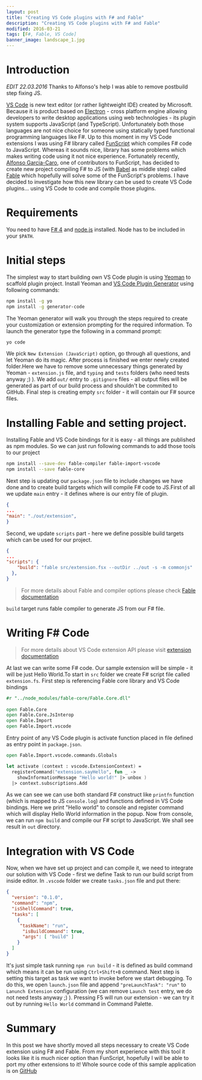 ```yaml
---
layout: post
title: "Creating VS Code plugins with F# and Fable"
description: "Creating VS Code plugins with F# and Fable"
modified: 2016-03-21
tags: [F#, Fable, VS Code]
banner_image: landscape_1.jpg
---
```


# Introduction

*EDIT 22.03.2016* Thanks to Alfonso's help I was able to remove postbuild step fixing JS.

[VS Code](https://code.visualstudio.com/) is new text editor (or rather lightweight IDE) created by Microsoft. Because it is product based on [Electron](http://electron.atom.io/) - cross platform engine allowing developers to write desktop applications using web technologies - its plugin system supports JavaScript (and TypeScript). Unfortunately both those languages are not nice choice for someone using statically typed functional programming languages like F#. Up to this moment in my VS Code extensions I was using F# library called [FunScript](http://funscript.info/) which compiles F# code to JavaScript. Whereas it sounds nice, library has some problems which makes writing code using it not nice experience. Fortunately recently, [Alfonso Garcia-Caro](https://twitter.com/alfonsogcnunez), one of contributors to FunScript, has decided to create new project compiling F# to JS (with [Babel](https://babeljs.io/) as middle step) called [Fable](http://fable.io) which hopefully will solve some of the FunScript's problems. I have decided to investigate how this new library can be used to create VS Code plugins... using VS Code to code and compile those plugins.

<!--more-->

# Requirements

You need to have [F# 4](http://fsharp.org/) and [node.js](https://nodejs.org/en/) installed. Node has to be included in your `$PATH`. 

# Initial steps

The simplest way to start building own VS Code plugin is using [Yeoman](http://yeoman.io/) to scaffold plugin project. Install Yeoman and [VS Code Plugin Generator](https://code.visualstudio.com/docs/tools/yocode) using following commands:


~~~ bash
npm install -g yo
npm install -g generator-code
~~~ 


The Yeoman generator will walk you through the steps required to create your customization or extension prompting for the required information. To launch the generator type the following in a command prompt:

``` bash
yo code
```

We pick `New Extension (JavaScript)` option, go through all questions, and let Yeoman do its magic. After process is finished we enter newly created folder.Here we have to remove some unnecessary things generated by Yeoman - `extension.js` file, and `typing` and `tests` folders (who need tests anyway ;) ). We add `out/` entry to `.gitignore` files - all output files will be generated as part of our build process and shouldn't be commited to GitHub. Final step is creating empty `src` folder - it will contain our F# source files.

# Installing Fable and setting project.

Installing Fable and VS Code bindings for it is easy - all things are published as npm modules. So we can just run following commands to add those tools to our project


``` bash
npm install --save-dev fable-compiler fable-import-vscode
npm install --save fable-core
```

Next step is updating our `package.json` file to include changes we have done and to create build targets which will compile F# code to JS.First of all we update `main` entry - it defines where is our entry file of plugin.

``` json
{
...  
"main": "./out/extension",
}
```

Second, we update `scripts` part - here we define possible build targets which can be used for our project.

``` json
{
...
"scripts": {
    "build": "fable src/extension.fsx --outDir ../out -s -m commonjs"
  },
}
```

> For more details about Fable and compiler options please check [Fable documentation](http://fable.io/docs/compiling.html)

`build` target runs fable compiler to generate JS from our F# file. 


# Writing F# Code

> For more details about VS Code extension API please visit [extension documentation](https://code.visualstudio.com/docs/extensions/overview)

At last we can write some F# code. Our sample extension will be simple - it will be just Hello World.To start in `src` folder we create F# script file called `extension.fs`. First step is referencing Fable core library and VS Code bindings

``` fsharp
#r "../node_modules/fable-core/Fable.Core.dll"
 
open Fable.Core
open Fable.Core.JsInterop
open Fable.Import
open Fable.Import.vscode
``` 

Entry point of any VS Code plugin is activate function placed in file defined as entry point in `package.json`. 

``` fsharp
open Fable.Import.vscode.commands.Globals

let activate (context : vscode.ExtensionContext) = 
  registerCommand("extension.sayHello", fun _ ->
    showInformationMessage "Hello world!" |> unbox )
  |> context.subscriptions.Add    
```

As we can see we can use both standard F# construct like `printfn` function (which is mapped to JS `console.log`) and functions defined in VS Code bindings. Here we print "Hello world" to console and register command which will display Hello World information in the popup. Now from console, we can run `npm build` and compile our F# script to JavaScript. We shall see result in `out` directory.

# Integration with VS Code

Now, when we have set up project and can compile it, we need to integrate our solution with VS Code - first we define Task to run our build script from inside editor.
In `.vscode` folder we create `tasks.json` file and put there:

``` json
{
  "version": "0.1.0",
  "command": "npm",
  "isShellCommand": true,
  "tasks": [
    {
     "taskName": "run",
      "isBuildCommand": true,
      "args": [ "build" ]
    }
  ]
}
``` 

It's just simple task running `npm run build` - it is defined as build command which means it can be run using `Ctrl+Shift+B` command. Next step is setting this target as task we want to invoke before we start debugging. To do this, we open `launch.json` file and append `"preLaunchTask": "run"` to `Lanunch Extension` configuration (we can remove `Launch test` entry, we do not need tests anyway ;) ). Pressing F5 will run our extension - we can try it out by running `Hello World` command in Command Palette.

# Summary

In this post we have shortly moved all steps necessary to create VS Code extension using F# and Fable. From my short experience with this tool it looks like it is much nicer option than FunScript, hopefully I will be able to port my other extensions to it! Whole source code of this sample application is on [GitHub](https://github.com/Krzysztof-Cieslak/vscode-fable-demo)
